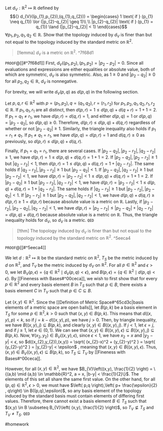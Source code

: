 Let $d_V : \mathbb{R}^2 \mapsto \mathbb{R}$ defined by $${} d_{V}((p_{1},p_{2}),(q_{1},q_{2})) = \begin{cases}
1 \text{ if } (p_{1} \neq q_{1}) \lor (|p_{2}-q_{2}| \geq 1)\\ \\
|p_{2}-q_{2}| \text{ if } (p_{1} = q_{1}) \land (|p_{2}-q_{2}| < 1)
\end{cases}$$$\forall p_{1},p_{2},q_{1},q_{2} \in \mathbb{R}$. Show that the topology induced by $d_{V}$ is finer than but not equal to the topology induced by the standard metric on $\mathbb{R}^2$.

>[!lemma]
>$d_{V}$ is a metric on $\mathbb{R}^2$. ^7f68d1

`PROOF`@[[#^7f68d1]]
First, $d_{V}((p_{1},p_{2}),(p_{1},p_{2}) = |p_{2} - p_{2}| = 0$. Since all evaluations and expressions are either equalities or absolute value, both of which are symmetric, $d_{V}$ is also symmetric. Also, as $1 \geq 0$ and $|p_{2} - q_{2}| \geq 0$ for all $p_{2},q_{2} \in \mathbb{R}$, $d_{V}$ is nonnegative.

For brevity, we will write $d_{V}(p,q)$ as $d(p,q)$ in the following section.

Let $p,q,r \in \mathbb{R}^2$ with $p=(p_{1}, p_{2}), q=(q_{1}, q_{2}), r=(r_{1}, r_{2})$ for $p_{1},p_{2},q_{1},q_{2},r_{1},r_{2} \in \mathbb{R}$. If $p_{1}, q_{1}, r_{1}$ are all distinct, then $d(p,r) = 1 \leq d(p,q)+d(q+r) = 1 + 1 = 2$. If $p_{1}=q_{1}\neq r_{1}$, we have $d(p,r)=d(q,r) = 1$, and either $d(p,q) = 1$ or $d(p,q) = |p_{2}-q_{2}|$, so $d(p,q)\geq {0}$. Therefore, $d(p,r) \leq d(p,q) + d(q,r)$ regardless of whether or not $|p_{2} - q_{2}| \geq 1$. Similarly, the triangle inequality also holds if $p_{1} = r_{1} \neq q_{1}$. If $p_{1} \neq q_{1} = r_{1}$, we have $d(p,q) = d(p,r) = 1$ and $d(q,r) \geq 0$ as previously, so $d(p,r) \leq d(p,q) + d(q,r)$.

Finally, if $p_{1} = q_{1} = r_{1}$, there are several cases. If $|p_{2} - q_{2}|, |p_{2}-r_{2}|,|q_{2}-r_{2}| \geq 1$, we have $d(p,r) = 1 \leq d(p,q) + d(q,r) = 1 + 1 = 2$. If $|p_{2}-q_{2}|,|p_{2}-r_{2}| \geq 1$ but $|q_{2}-r_{2}| < 1$, then $d(p,r) = 1 \leq d(p,q) + d(q,r) = 1 + |q_{2}-r_{2}|$. The same holds if ${} |q_{2}-r_{2}|,|p_{2}-r_{2}| \geq 1$ but $|p_{2}-q_{2}| < 1$.  If $|p_{2}-q_{2}|,|q_{2}-r_{2}| \geq 1$ but $|p_{2}-r_{2}| < 1$, we have $d(p,r) = |p_{2}-r_{2}| < 1 \leq d(p,q)+d(q,r) = 1 + 1 = 2$. If $|p_{2}-q_{2}| \geq 1$ but $|p_{2}-r_{2}|,|q_{2}-r_{2}| < 1$, we have $d(p,r) = |p_{2}-r_{2}| < 1 \leq d(p,q) + d(q,r) = 1 + |q_{2}-r_{2}|$. The same holds if  ${} |q_{2}-r_{2}| \geq 1 {}$ but $|p_{2}-r_{2}|,|p_{2}-q_{2}| < 1$. If $|p_{2}-r_{2}| \geq 1$ but $|p_{2}-q_{2}|,|q_{2}-r_{2}| < 1$, we have $d(p,q) + d(q,r) \geq d(p,r) \geq 1 = d(p,r)$ because absolute value is a metric on $\mathbb{R}$. Lastly, if $|p_{2}-r_{2}|,|p_{2}-q_{2}|,|q_{2}-r_{2}| < 1$, we have $d(p,r) = |p_{2}-r_{2}| \leq |p_{2}-q_{2}| + |q_{2}-r_{2}| = d(p,q) + d(q,r)$ because absolute value is a metric on $\mathbb{R}$. Thus, the triangle inequality holds for $d_V$, so $d_{V}$ is a metric.
`QED`
> [!thm] 
> The topology induced by $d_{V}$ is finer than but not equal to the topology induced by the standard metric on $\mathbb{R}^2$. ^5eeca4

`PROOF`@[[#^5eeca4]]

We let $d : \mathbb{R}^2 \mapsto \mathbb{R}$ be the standard metric on $\mathbb{R}^2$, $T_{S}$ be the metric induced by $d$ on $\mathbb{R}^2$, and $T_{V}$ be the metric induced by $d_{V}$ on $\mathbb{R}^2$. For all $p \in \mathbb{R}^2$ and $\epsilon>0$, we let $B_{V}(p,\epsilon) = \{q\in \mathbb{R}^2 \mid d_{V}(p,q) < \epsilon\}$, and $B(p,\epsilon) = \{q\in \mathbb{R}^2 \mid d(p,q) < \epsilon\}$. By [[Fineness with Bases#^00ceca]], we wish to first show that for every $p \in \mathbb{R}^2$ and every basis element $B$ in ${} T_{S} {}$ such that $p \in B$, there exists a basis element $C$ in $T_{V}$ such that $p \in C \subseteq B$. 

 Let $(x,y) \in \mathbb{R}^2$. Since the [[Definition of Metric Space#^65cd3c|basis elements of a metric space are open balls]], let $B(p,k)$ be a basis element in $T_{S}$ for some ${} p \in \mathbb{R}^2, k>0 {}$ such that $(x,y) \in B(p,k)$. This means that $d((x,y),p) < k$, so if $j = k - d((x,y),p)$, we have $j > 0$. Then, by triangle inequality, we have ${} B((x,y),j) \subseteq B(p,k) {}$, and clearly $(x,y) \in B((x,y),j)$. If $j <1$, let $\epsilon = j$, and if $j \geq 1$, let $e \in (0,1)$. We can see that $(x,y) \in B((x,y),\epsilon) \subseteq B((x,y),j)\subseteq B(p,k)$. Now, $\forall (x_{2},y_{2}) \in B_{V}((x,y),\epsilon)$, since $\epsilon<1$, we have $x_{2}=x$ and $|y_{2}-y| < \epsilon$, so $d((x_{2},y_{2}),(x,y)) = \sqrt{ (x_{2}-x)^2 + (y_{2}-y)^2 } = \sqrt{ (y_{2}-y)^2 } = |y_{2}-y| < \epsilon$ , meaning that $(x,y) \in B((x,y),\epsilon)$. Thus, $(x,y) \in B_{V}((x,y),\epsilon) \subseteq B(p,k)$, so $T_{S} \subseteq T_{V}$ by [[Fineness with Bases#^00ceca]]. 

However, for all $(x,y) \in \mathbb{R}^2$, we have $B_{V}\left((x,y), \frac{1}{2} \right) = \{(a,b) \mid (a,b) \in \mathbb{R}^2, a = x, |b-y| < \frac{1}{2}\}$. The elements of this set all share the same first value. On the other hand, for all $(p,q) \in \mathbb{R}^2,\epsilon>0$, we must have $\left( p,q \right),\left( p+ \frac{\epsilon}{2} , q\right) \in B((p,q),\epsilon)$, so any basis element of the topology induced by the standard basis must contain elements of differing first values. Therefore, there cannot exist a basis element $B \in T_{S}$ such that $(x,y) \in B \subseteq B_{V}\left( (x,y), \frac{1}{2} \right)$, so $T_{V} \not \subseteq T_{S}$ and $T_{V} \neq T_{S}$.
`QED`

#homework